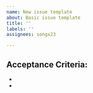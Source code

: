 ```yaml
---
name: New issue template
about: Basic issue template
title: ''
labels: ''
assignees: songx23

---
```


## Acceptance Criteria:
- 
-
